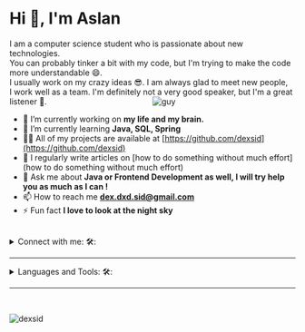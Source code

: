 <h1>Hi 👋, I'm Aslan</h1>
I am a computer science student who is passionate about new technologies. <br/>
 You can probably tinker a bit with my code, but I'm trying to make the code more understandable 😄. <br/>
 I usually work on my crazy ideas 😎. I am always glad to meet new people, <br/>
 I work well as a team. I'm definitely not a very good speaker, but I'm a great listener 🤟.
<img align="right" width="50%" src="https://i.pinimg.com/originals/84/e8/47/84e84792bd2f7489443c4bdbc20e182c.png" alt="guy" border="0">

- 🔭 I’m currently working on **my life and my brain.**
- 🌱 I’m currently learning **Java, SQL, Spring**
- 👨‍💻 All of my projects are available at [https://github.com/dexsid](https://github.com/dexsid)
- 📝 I regularly write articles on [how to do something without much effort](how to do something without much effort)
- 💬 Ask me about **Java or Frontend Development as well, I will try help you as much as I can !**
- 📫 How to reach me **dex.dxd.sid@gmail.com**
- ⚡ Fun fact **I love to look at the night sky**
 <br/>

<details>
  <summary>Connect with me: 🛠:</summary>
<p align="left">
<a href="https://linkedin.com/in/aslan-kishkentaev-431907213" target="blank"><img align="center" src="https://raw.githubusercontent.com/rahuldkjain/github-profile-readme-generator/master/src/images/icons/Social/linked-in-alt.svg" alt="aslan-kishkentaev-431907213" height="30" width="40" /></a>
<a href="https://instagram.com/dex.dxd.sid" target="blank"><img align="center" src="https://raw.githubusercontent.com/rahuldkjain/github-profile-readme-generator/master/src/images/icons/Social/instagram.svg" alt="dex.dxd.sid" height="30" width="40" /></a>
<a href="https://www.youtube.com/c/ucjiq7e2b4hvrwwrgj_63rmw" target="blank"><img align="center" src="https://raw.githubusercontent.com/rahuldkjain/github-profile-readme-generator/master/src/images/icons/Social/youtube.svg" alt="ucjiq7e2b4hvrwwrgj_63rmw" height="30" width="40" /></a>
<a href="https://discord.gg/dexsid#5733" target="blank"><img align="center" src="https://raw.githubusercontent.com/rahuldkjain/github-profile-readme-generator/master/src/images/icons/Social/discord.svg" alt="dexsid#5733" height="30" width="40" /></a>
</p>
</details>
<hr/>


<details>
  <summary>Languages and Tools: 🛠:</summary>
<p align="left"> <a href="https://getbootstrap.com" target="_blank" rel="noreferrer"> <img src="https://raw.githubusercontent.com/devicons/devicon/master/icons/bootstrap/bootstrap-plain-wordmark.svg" alt="bootstrap" width="40" height="40"/> </a> <a href="https://www.w3schools.com/css/" target="_blank" rel="noreferrer"> <img src="https://raw.githubusercontent.com/devicons/devicon/master/icons/css3/css3-original-wordmark.svg" alt="css3" width="40" height="40"/> </a> <a href="https://www.figma.com/" target="_blank" rel="noreferrer"> <img src="https://www.vectorlogo.zone/logos/figma/figma-icon.svg" alt="figma" width="40" height="40"/> </a> <a href="https://git-scm.com/" target="_blank" rel="noreferrer"> <img src="https://www.vectorlogo.zone/logos/git-scm/git-scm-icon.svg" alt="git" width="40" height="40"/> </a> <a href="https://www.w3.org/html/" target="_blank" rel="noreferrer"> <img src="https://raw.githubusercontent.com/devicons/devicon/master/icons/html5/html5-original-wordmark.svg" alt="html5" width="40" height="40"/> </a> <a href="https://www.adobe.com/in/products/illustrator.html" target="_blank" rel="noreferrer"> <img src="https://www.vectorlogo.zone/logos/adobe_illustrator/adobe_illustrator-icon.svg" alt="illustrator" width="40" height="40"/> </a> <a href="https://www.java.com" target="_blank" rel="noreferrer"> <img src="https://raw.githubusercontent.com/devicons/devicon/master/icons/java/java-original.svg" alt="java" width="40" height="40"/> </a> <a href="https://www.photoshop.com/en" target="_blank" rel="noreferrer"> <img src="https://raw.githubusercontent.com/devicons/devicon/master/icons/photoshop/photoshop-line.svg" alt="photoshop" width="40" height="40"/> </a> <a href="https://sass-lang.com" target="_blank" rel="noreferrer"> <img src="https://raw.githubusercontent.com/devicons/devicon/master/icons/sass/sass-original.svg" alt="sass" width="40" height="40"/> </a> <a href="https://www.sqlite.org/" target="_blank" rel="noreferrer"> <img src="https://www.vectorlogo.zone/logos/sqlite/sqlite-icon.svg" alt="sqlite" width="40" height="40"/> </a> <a href="https://unity.com/" target="_blank" rel="noreferrer"> <img src="https://www.vectorlogo.zone/logos/unity3d/unity3d-icon.svg" alt="unity" width="40" height="40"/> </a> </p>
  </details>
<hr/>
<br/>

<p><img align="left" src="https://github-readme-stats.vercel.app/api?username=dexsid&show_icons=true&locale=en" alt="dexsid" /></p>

